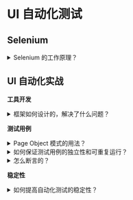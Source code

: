
# UI 自动化测试

## Selenium

<details>
  <summary>Selenium 的工作原理？</summary>

[Selenium 工作原理](https://segmentfault.com/a/1190000022207984)

</details>

## UI 自动化实战

**工具开发**

<details>
 <summary>框架如何设计的，解决了什么问题？</summary>

</details>

**测试用例**

<details>
 <summary>Page Object 模式的用法？</summary>

</details>

<details>
 <summary>如何保证测试用例的独立性和可重复运行？</summary>

</details>

<details>
 <summary>怎么断言的？</summary>

</details>

**稳定性**

<details>
 <summary>如何提高自动化测试的稳定性？</summary>

</details>


